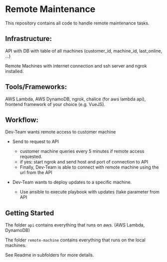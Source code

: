# Remote Maintenance

This repository contains all code to handle remote maintenance tasks.

## Infrastructure:

API with DB with table of all machines (customer_id, machine_id, last_online, ...)

Remote Machines with internet connection and ssh server and ngrok installed.

## Tools/Frameworks:

AWS Lambda, AWS DynamoDB, ngrok, chalice (for aws lambda api), frontend framework of your choice (e.g. VueJS).

## Workflow:

Dev-Team wants remote access to customer machine

- Send to request to API
    - customer machine queries every 5 minutes if remote access requested.
    - if yes: start ngrok and send host and port of connection to API
    - Finally, Dev-Team is able to connect with remote machine using the url from the API


- Dev-Team wants to deploy updates to a specific machine.
    - Use ansible to execute playbook with updates (take parameter from API

## Getting Started

The folder `api` contains everything that runs on aws. (AWS Lambda, DynamoDB)

The folder `remote-machine` contains everything that runs on the local machines.

See Readme in subfolders for more details.